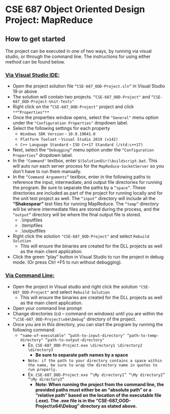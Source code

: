 # CSE 687 Object Oriented Design Project: MapReduce
## How to get started

The project can be executed in one of two ways, by running via visual studio, or through the command line. The instructions for using either method can be found below.

### <ins>Via Visual Studio IDE:</ins>
   - Open the project solution file `“CSE-687_OOD-Project.sln”` in Visual Studio 19 or above
   - The solution will contain two projects. `“CSE-687_OOD-Project"` and `“CSE-687_OOD-Project-Unit-Tests"`
   - Right click on the `“CSE-687_OOD-Project"` project and click `**“Properties"**`
   - Once the properties window opens, select the `"General"` menu option under the `"Configuration Properties"` dropdown label.
   - Select the following settings for each property
     - `Windows SDK Version`   - `10.0.19041.0`
     - `Platform Toolset`      - `Visual Studio 2019 (v142)`
     - `C++ Language Standard` - `ISO C++17 Standard (/std:c++17)`
   - Next, select the `“Debugging”` menu option under the `“Configuration Properties”` dropdown label. 
   - In the `"Command"` textbox, enter `$(SolutionDir)\buildscript.bat`. This will auto run each server process for the `MapReduce-SocketServer` so you don't have to run them manually. 
   - In the `“Command Arguments”` textbox, enter in the following paths to reference the input, intermediate, and output file directories for running the program. Be sure to separate the paths by a `“space”`. These directories are included as part of the project for running locally and for the unit test project as well. The `“input”` directory will include all the **“Shakespear”** test files for running MapReduce. The `“temp”` directory will be where intermediate files are stored during the process, and the `“output”` directory will be where the final output file is stored.
     - .\inputfiles
     - .\tempfiles
     - .\outputfiles
   - Right click the solution `"CSE-687_OOD-Project"` and select `Rebuild Solution`
     - This will ensure the binaries are created for the DLL projects as well as the main client application.
   - Click the green “play” button in Visual Studio to run the project in debug mode. (Or press Ctrl +F5 to run without debugging).


### <ins> Via Command Line:</ins>
   - Open the project in Visual studio and right click the solution `"CSE-687_OOD-Project"` and select `Rebuild Solution`
     - This will ensure the binaries are created for the DLL projects as well as the main client application. 
   - Open your command line prompt
   - Change directories (cd – command on windows) until you are within the `“\CSE-687_OOD-Project\x64\Debug”` directory of the project.
   - Once you are in this directory, you can start the program by running the following command: 
     -  `“name-of-executable" “path-to-input-directory" “path-to-temp-directory" “path-to-output-directory"`
          -  Ex. `CSE-687_OOD-Project.exe \directory1 \directory2 \directory3`
             - **Be sure to separate path names by a space**
          - `Note: if the path to your directory contains a space within the name, be sure to wrap the directory name in quotes to run properly.`
          -  Ex. `CSE-687_OOD-Project.exe “\My directory1” “\My directory2” “\My directory3”`
             - **Note: When running the project from the command line, the provided paths must either be an “absolute path” or a “relative path” based on the location of the executable file (.exe). The .exe file is in the “CSE-687_OOD-Project\x64\Debug” directory as stated above.**  


    

